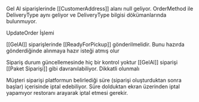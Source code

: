 Gel Al siparişlerinde [[CustomerAddress]] alanı null geliyor.
OrderMethod ile DeliveryType aynı geliyor ve DeliveryType bilgisi dökümanlarında bulunmuyor. 

UpdateOrder İşlemi

[[GelAl]] siparişlerinde [[ReadyForPickup]] gönderilmelidir. Bunu hazırda gönderdiğinde alınmaya hazır isteği atmış olur

Sipariş durum güncellemesinde hiç bir kontrol yoktur [[GelAl]] siparişi [[Paket Siparişi]] gibi davranılabiliyor. Dikkatli olunmalı

Müşteri siparişi platformun belirlediği süre (siparişi oluşturduktan sonra başlar) içerisinde iptal edebiliyor. Süre dolduktan ekran üzerinden iptal yapamıyor restoranı arayarak iptal etmesi gerekir.
